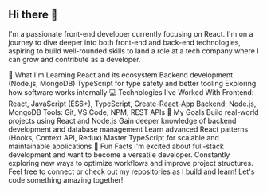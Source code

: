 ## Hi there 👋

I'm a passionate front-end developer currently focusing on React. I'm on a journey to dive deeper into both front-end and back-end technologies, aspiring to build well-rounded skills to land a role at a tech company where I can grow and contribute as a developer.

🌱 What I'm Learning
React and its ecosystem
Backend development (Node.js, MongoDB)
TypeScript for type safety and better tooling
Exploring how software works internally
💻 Technologies I've Worked With
Frontend: React, JavaScript (ES6+), TypeScript, Create-React-App
Backend: Node.js, MongoDB
Tools: Git, VS Code, NPM, REST APIs
🚀 My Goals
Build real-world projects using React and Node.js
Gain deeper knowledge of backend development and database management
Learn advanced React patterns (Hooks, Context API, Redux)
Master TypeScript for scalable and maintainable applications
🌟 Fun Facts
I'm excited about full-stack development and want to become a versatile developer.
Constantly exploring new ways to optimize workflows and improve project structures.
Feel free to connect or check out my repositories as I build and learn! Let's code something amazing together!
